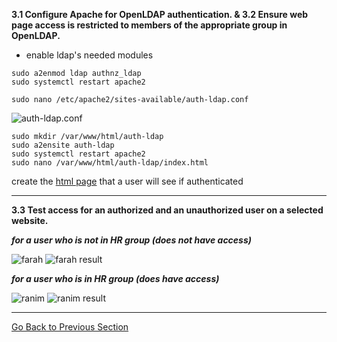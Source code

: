 **3.1 Configure Apache for OpenLDAP authentication. & 3.2 Ensure web page access is restricted to members of the appropriate group in OpenLDAP.**

- enable ldap's needed modules
````shell
sudo a2enmod ldap authnz_ldap
sudo systemctl restart apache2
````

````shell
sudo nano /etc/apache2/sites-available/auth-ldap.conf
````

![auth-ldap.conf](https://drive.google.com/uc?id=1AFXgKWIWJmzRXQHwq6hfx5ohQcxTivlt)

````shell
sudo mkdir /var/www/html/auth-ldap
sudo a2ensite auth-ldap
sudo systemctl restart apache2
sudo nano /var/www/html/auth-ldap/index.html
````

create the [html page](index.html) that a user will see if authenticated

---

**3.3 Test access for an authorized and an unauthorized user on a selected website.**

***for a user who is not in HR group (does not have access)***

![farah](https://drive.google.com/uc?id=1KJmfLfWfJMGTZ9I7SFcWD6LtnmZbZk-j)
![farah result](https://drive.google.com/uc?id=1ayH2DMMARLpzkBVeaHJc3EGRQl83bFxs)

***for a user who is in HR group (does have access)***


![ranim](https://drive.google.com/uc?id=1DEwcOSl4CFC6jOdpZw14lYbkalyl1kR0)
![ranim result](https://drive.google.com/uc?id=10B63q5j96V5rcPDu7-dEFKOvPsIBV2PU)

---

[Go Back to Previous Section](../part1.md)
